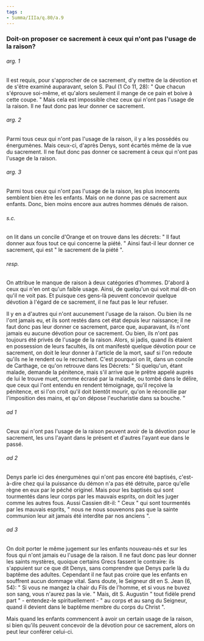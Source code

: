 ```yaml
---
tags : 
- Summa/IIIa/q.80/a.9
---
```


### Doit-on proposer ce sacrement à ceux qui n'ont pas l'usage de la raison?

###### arg. 1
Il est requis, pour s'approcher de ce sacrement, d'y mettre de la dévotion et de s'être examiné auparavant, selon S. Paul (1 Co 11, 28): " Que chacun s'éprouve soi-même, et qu'alors seulement il mange de ce pain et boive à cette coupe. " Mais cela est impossible chez ceux qui n'ont pas l'usage de la raison. Il ne faut donc pas leur donner ce sacrement. 

###### arg. 2
Parmi tous ceux qui n'ont pas l'usage de la raison, il y a les possédés ou énergumènes. Mais ceux-ci, d'après Denys, sont écartés même de la vue du sacrement. Il ne faut donc pas donner ce sacrement à ceux qui n'ont pas l'usage de la raison. 

###### arg. 3
Parmi tous ceux qui n'ont pas l'usage de la raison, les plus innocents semblent bien être les enfants. Mais on ne donne pas ce sacrement aux enfants. Donc, bien moins encore aux autres hommes dénués de raison. 

###### s.c.
on lit dans un concile d'Orange et on trouve dans les décrets: " Il faut donner aux fous tout ce qui concerne la piété. " Ainsi faut-il leur donner ce sacrement, qui est " le sacrement de la piété ". 

###### resp.
On attribue le manque de raison à deux catégories d'hommes. D'abord à ceux qui n'en ont qu'un faible usage. Ainsi, de quelqu'un qui voit mal dit-on qu'il ne voit pas. Et puisque ces gens-là peuvent concevoir quelque dévotion à l'égard de ce sacrement, il ne faut pas le leur refuser. 

Il y en a d'autres qui n'ont aucunement l'usage de la raison. Ou bien ils ne l'ont jamais eu, et ils sont restés dans cet état depuis leur naissance; il ne faut donc pas leur donner ce sacrement, parce que, auparavant, ils n'ont jamais eu aucune dévotion pour ce sacrement. Ou bien, ils n'ont pas toujours été privés de l'usage de la raison. Alors, si jadis, quand ils étaient en possession de leurs facultés, ils ont manifesté quelque dévotion pour ce sacrement, on doit le leur donner à l'article de la mort, sauf si l'on redoute qu'ils ne le rendent ou le recrachent. C'est pourquoi on lit, dans un concile de Carthage, ce qu'on retrouve dans les Décrets: " Si quelqu'un, étant malade, demande la pénitence, mais s'il arrive que le prêtre appelé auprès de lui le trouve muet, comme écrasé par la maladie, ou tombé dans le délire, que ceux qui l'ont entendu en rendent témoignage, qu'il reçoive la pénitence, et si l'on croit qu'il doit bientôt mourir, qu'on le réconcilie par l'imposition des mains, et qu'on dépose l'eucharistie dans sa bouche. " 

###### ad 1
Ceux qui n'ont pas l'usage de la raison peuvent avoir de la dévotion pour le sacrement, les uns l'ayant dans le présent et d'autres l'ayant eue dans le passé. 

###### ad 2
Denys parle ici des énergumènes qui n'ont pas encore été baptisés, c'est-à-dire chez qui la puissance du démon n'a pas été détruite, parce qu'elle règne en eux par le péché originel. Mais pour les baptisés qui sont tourmentés dans leur corps par les mauvais esprits, on doit les juger comme les autres fous. Aussi Cassien dit-il: " Ceux " qui sont tourmentés par les mauvais esprits, " nous ne nous souvenons pas que la sainte communion leur ait jamais été interdite par nos anciens ". 

###### ad 3
On doit porter le même jugement sur les enfants nouveau-nés et sur les fous qui n'ont jamais eu l'usage de la raison. Il ne faut donc pas leur donner les saints mystères, quoique certains Grecs fassent le contraire: ils s'appuient sur ce que dit Denys, sans comprendre que Denys parle là du baptême des adultes. Cependant il ne faut pas croire que les enfants en souffrent aucun dommage vital. Sans doute, le Seigneur dit en S. Jean (6, 54): " Si vous ne mangez la chair du Fils de l'homme, et si vous ne buvez son sang, vous n'aurez pas la vie. " Mais, dit S. Augustin " tout fidèle prend part " - entendez-le spirituellement - " au corps et au sang du Seigneur, quand il devient dans le baptême membre du corps du Christ ". 

Mais quand les enfants commencent à avoir un certain usage de la raison, si bien qu'ils peuvent concevoir de la dévotion pour ce sacrement, alors on peut leur conférer celui-ci. 

